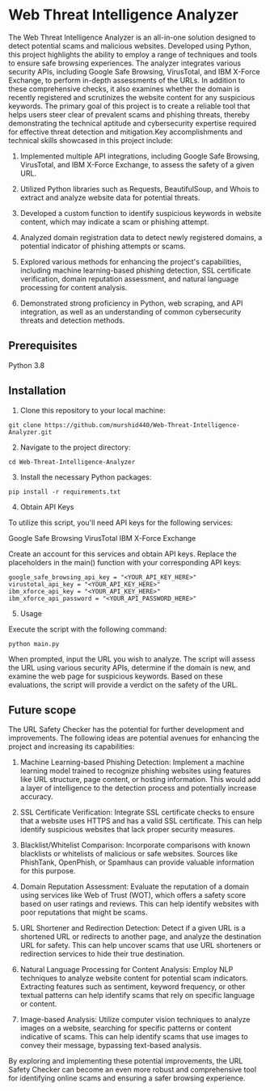 # Web Threat Intelligence Analyzer

The Web Threat Intelligence Analyzer is an all-in-one solution designed to detect potential scams and malicious websites. Developed using Python, this project highlights the ability to employ a range of techniques and tools to ensure safe browsing experiences. The analyzer integrates various security APIs, including Google Safe Browsing, VirusTotal, and IBM X-Force Exchange, to perform in-depth assessments of the URLs. In addition to these comprehensive checks, it also examines whether the domain is recently registered and scrutinizes the website content for any suspicious keywords. The primary goal of this project is to create a reliable tool that helps users steer clear of prevalent scams and phishing threats, thereby demonstrating the technical aptitude and cybersecurity expertise required for effective threat detection and mitigation.Key accomplishments and technical skills showcased in this project include:

1. Implemented multiple API integrations, including Google Safe Browsing, VirusTotal, and IBM X-Force Exchange, to assess the safety of a given URL.

2. Utilized Python libraries such as Requests, BeautifulSoup, and Whois to extract and analyze website data for potential threats.

3. Developed a custom function to identify suspicious keywords in website content, which may indicate a scam or phishing attempt.

4. Analyzed domain registration data to detect newly registered domains, a potential indicator of phishing attempts or scams.

5. Explored various methods for enhancing the project's capabilities, including machine learning-based phishing detection, SSL certificate verification,      domain reputation assessment, and natural language processing for content analysis.

6. Demonstrated strong proficiency in Python, web scraping, and API integration, as well as an understanding of common cybersecurity threats and detection    methods.

## Prerequisites

Python 3.8

## Installation

1. Clone this repository to your local machine:

```
git clone https://github.com/murshid440/Web-Threat-Intelligence-Analyzer.git
```

2. Navigate to the project directory:


```
cd Web-Threat-Intelligence-Analyzer
```


3. Install the necessary Python packages:

```
pip install -r requirements.txt
```


4. Obtain API Keys

To utilize this script, you'll need API keys for the following services:

Google Safe Browsing
VirusTotal
IBM X-Force Exchange

Create an account for this services and obtain API keys.
Replace the placeholders in the main() function with your corresponding API keys:

```
google_safe_browsing_api_key = "<YOUR_API_KEY_HERE>"
virustotal_api_key = "<YOUR_API_KEY_HERE>"
ibm_xforce_api_key = "<YOUR_API_KEY_HERE>"
ibm_xforce_api_password = "<YOUR_API_PASSWORD_HERE>"
```

5. Usage

Execute the script with the following command:

```
python main.py
```

When prompted, input the URL you wish to analyze. The script will  assess the URL using various security APIs, determine if the domain is new, and examine the web page for suspicious keywords. Based on these evaluations, the script will provide a verdict on the safety of the URL.

## Future scope

The URL Safety Checker has the potential for further development and improvements. The following ideas are potential avenues for enhancing the project and increasing its capabilities:

1. Machine Learning-based Phishing Detection: Implement a machine learning model trained to recognize phishing websites using features like URL structure, page content, or hosting information. This would add a layer of intelligence to the detection process and potentially increase accuracy.

2. SSL Certificate Verification: Integrate SSL certificate checks to ensure that a website uses HTTPS and has a valid SSL certificate. This can help identify suspicious websites that lack proper security measures.

3. Blacklist/Whitelist Comparison: Incorporate comparisons with known blacklists or whitelists of malicious or safe websites. Sources like PhishTank, OpenPhish, or Spamhaus can provide valuable information for this purpose.

4. Domain Reputation Assessment: Evaluate the reputation of a domain using services like Web of Trust (WOT), which offers a safety score based on user ratings and reviews. This can help identify websites with poor reputations that might be scams.

5. URL Shortener and Redirection Detection: Detect if a given URL is a shortened URL or redirects to another page, and analyze the destination URL for safety. This can help uncover scams that use URL shorteners or redirection services to hide their true destination.

6. Natural Language Processing for Content Analysis: Employ NLP techniques to analyze website content for potential scam indicators. Extracting features such as sentiment, keyword frequency, or other textual patterns can help identify scams that rely on specific language or content.

7. Image-based Analysis: Utilize computer vision techniques to analyze images on a website, searching for specific patterns or content indicative of scams. This can help identify scams that use images to convey their message, bypassing text-based analysis.

By exploring and implementing these potential improvements, the URL Safety Checker can become an even more robust and comprehensive tool for identifying online scams and ensuring a safer browsing experience.
